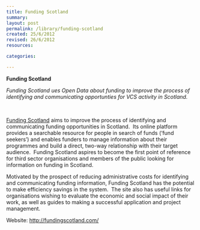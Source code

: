 ```yaml
---
title: Funding Scotland
summary: 
layout: post
permalink: /library/funding-scotland
created: 25/6/2012
revised: 26/6/2012
resources:

categories:

---
```


<p><strong>Funding Scotland</strong></p>
<p><em>Funding Scotland ues Open Data about funding to improve the process of identifying and communicating opportunties for VCS activity in Scotland.</em></p>
<p> </p>
<p><a href="http://fundingscotland.com/" rel="nofollow">Funding Scotland</a> aims to improve the process of identifying and communicating funding opportunities in Scotland.  Its online platform provides a searchable resource for people in search of funds (‘fund seekers’) and enables funders to manage information about their programmes and build a direct, two-way relationship with their target audience.  Funding Scotland aspires to become the first point of reference for third sector organisations and members of the public looking for information on funding in Scotland.</p>
<p>Motivated by the prospect of reducing administrative costs for identifying and communicating funding information, Funding Scotland has the potential to make efficiency savings in the system.  The site also has useful links for organisations wishing to evaluate the economic and social impact of their work, as well as guides to making a successful application and project management.</p>
<p>Website: <a href="http://fundingscotland.com/" rel="nofollow">http://fundingscotland.com/</a></p>
